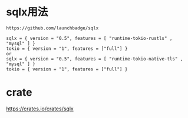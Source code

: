 # sqlx用法
    https://github.com/launchbadge/sqlx
    
    sqlx = { version = "0.5", features = [ "runtime-tokio-rustls" , "mysql" ] }
    tokio = { version = "1", features = ["full"] }
    or
    sqlx = { version = "0.5", features = [ "runtime-tokio-native-tls" , "mysql" ] }
    tokio = { version = "1", features = ["full"] }

# crate
https://crates.io/crates/sqlx

